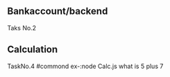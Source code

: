 ## Bankaccount/backend
Taks No.2
## Calculation 
TaskNo.4
#commond
ex-:node Calc.js what is 5 plus 7







